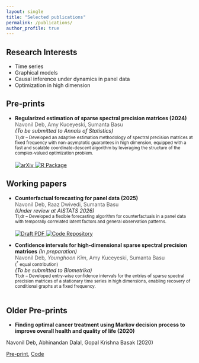 ```yaml
---
layout: single
title: "Selected publications"
permalink: /publications/
author_profile: true
---
```


## Research Interests

* Time series
* Graphical models
* Causal inference under dynamics in panel data
* Optimization in high dimension

## Pre-prints

* <span style="font-weight:bold">Regularized estimation of sparse spectral precision matrices (2024)</span><br>
  <span style="color:#555">Navonil Deb, Amy Kuceyeski, Sumanta Basu</span><br>
  <em>(To be submitted to Annals of Statistics)</em><br>
  <small>
  Tl;dr – Developed an adaptive estimation methodology of spectral precision matrices at fixed frequency with non-asymptotic guarantees in high dimension, equipped with a fast and scalable coordinate-descent algorithm by leveraging the structure of the complex-valued optimization problem.
  </small><br><br>
  <a href="https://doi.org/10.48550/arXiv.2401.11128">
    <img src="https://img.shields.io/badge/arXiv-2401.11128-b31b1b?logo=arxiv&logoColor=white" alt="arXiv" />
  </a>
  <a href="https://github.com/navonildeb/cxreg">
    <img src="https://img.shields.io/badge/R%20Package-cxreg-276DC3?logo=r&logoColor=white" alt="R Package" />
  </a>

## Working papers

* <span style="font-weight:bold">Counterfactual forecasting for panel data (2025)</span><br>
  <span style="color:#555">Navonil Deb, Raaz Dwivedi, Sumanta Basu</span><br>
  <em>(Under review at AISTATS 2026)</em><br>
  <small>
  Tl;dr – Developed a flexible forecasting algorithm for counterfactuals in a panel data with temporally correlated latent factors and general observation patterns.
  </small><br><br>
  <a href="/_publications/focus_preprint.pdf">
    <img src="https://img.shields.io/badge/Draft-PDF-8A2BE2?logo=adobeacrobatreader&logoColor=white" alt="Draft PDF" />
  </a>
  <a href="https://github.com/navonildeb/focus">
    <img src="https://img.shields.io/badge/Code-FoCuS-181717?logo=github&logoColor=white" alt="Code Repository" />
  </a>

* <span style="font-weight:bold">Confidence intervals for high-dimensional sparse spectral precision matrices</span> <em>(In preparation)</em><br>
  <span style="color:#555">Navonil Deb<sup>*</sup>, Younghoon Kim<sup>*</sup>, Amy Kuceyeski, Sumanta Basu</span>  
  <small>(<sup>*</sup> equal contribution)</small><br>
  <em>(To be submitted to Biometrika)</em><br>
  <small>
  Tl;dr – Developed entry-wise confidence intervals for the entries of sparse spectral precision matrices of a stationary time series in high dimensions, enabling recovery of conditional graphs at a fixed frequency.
  </small><br><br>



## Older Pre-prints

* **Finding optimal cancer treatment using Markov decision process to improve overall health and quality of life (2020)**

Navonil Deb, Abhinandan Dalal, Gopal Krishna Basak (2020)

[Pre-print](https://doi.org/10.48550/arXiv.2011.13960), [Code](https://github.com/navonildeb/MDP-and-QOL-in-Cancer-Treatment)
